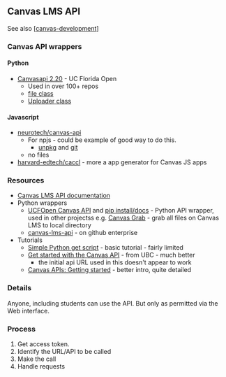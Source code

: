 ## Canvas LMS API

See also [[canvas-development]]
### Canvas API wrappers

#### Python

- [Canvasapi 2.20](https://pypi.org/project/canvasapi/) - UC Florida Open
    - Used in over 100+ repos
    - [file class](https://github.com/ucfopen/canvasapi/blob/develop/canvasapi/file.py) 
    - [Uploader class](https://github.com/ucfopen/canvasapi/blob/develop/canvasapi/upload.py)

#### Javascript

- [neurotech/canvas-api](https://github.com/ucfopen/canvasapi/blob/develop/canvasapi/file.py)
    - For npjs - could be example of good way to do this.
        - [unpkg](https://unpkg.com/browse/canvas-api@3.6.0/) and [git](https://github.com/neurotech/canvas-api)
    - no files
- [harvard-edtech/caccl](https://github.com/harvard-edtech/caccl) - more a app generator for Canvas JS apps



### Resources

- [Canvas LMS API documentation](https://canvas.instructure.com/doc/api/)
- Python wrappers
    - [UCFOpen Canvas API](https://github.com/ucfopen/canvasapi) and [pip install/docs](https://canvasapi.readthedocs.io/en/stable/getting-started.html) - Python API wrapper, used in other projectss e.g. [Canvas Grab](https://github.com/skyzh/canvas_grab) - grab all files on Canvas LMS to local directory
    - [canvas-lms-api](https://pypi.org/project/canvas-lms-api/) - on github enterprise
- Tutorials
    - [Simple Python get script](https://community.canvaslms.com/t5/Canvas-Developers-Group/A-Simple-Python-GET-Script/ba-p/273742) - basic tutorial - fairly limited
    - [Get started with the Canvas API](https://learninganalytics.ubc.ca/for-students/canvas-api/) - from UBC - much better
        - the initial api URL used in this doesn't appear to work    
    - [Canvas APIs: Getting started](https://community.canvaslms.com/t5/Canvas-Developers-Group/Canvas-APIs-Getting-started-the-practical-ins-and-outs-gotchas/ba-p/263685) - better intro, quite detailed

### Details

Anyone, including students can use the API. But only as permitted via the Web interface.

### Process

1. Get access token.
2. Identify the URL/API to be called
3. Make the call
4. Handle requests


[//begin]: # "Autogenerated link references for markdown compatibility"
[canvas-development]: canvas-development "Canvas Development"
[//end]: # "Autogenerated link references"